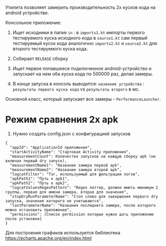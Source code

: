 Утилита позволяет замерить производительность 2х кусков кода
на android устройстве.

Консольное приложение:
1) Ищет исходники в папке `in` :
в `imports1.kt` импорты первого тестируемого куска исходного кода
в `source1.kt` сам первый тестируемый кусок кода
аналогично `imports2.kt` и `source2.kt` для второго тестируемого куска кода.

2) Собирает `RELEASE` сборку
3) Ищет первое попавшееся подключенное android-устройство и запускает
на нем оба куска кода по  500000 раз, делая замеры.
4) В конце запуска в консоль выводится:
   `название устройства` : `результаты первого куска кода` vs `результаты второго` в мс.

Основной класс, который запускает все замеры - `PerformanceLauncher`.

# Режим сравнения 2х apk
1) Нужно создать config.json с конфигурацией запусков
```$json
{
  "appId": "ApplicationId приложения",
  "startActivityName": "Стартовая Activity приложения",
  "measurementCount": Количество запусков на каждую сборку apk (не включая первый dry запуск),
  "measurementName1": "Название замера первой apk",
  "measurementName2": "Название замера второй apk",
  "logcatFilter": "Тэг, используемый для фильтрации логов",
  "apkPath1": "Путь к apk1",
  "apkPath2": "Путь к apk2",
  "logcatValuesRegexPattern": "Regex паттер, должен иметь минимум 2 группы, первая для имени замера, вторая для значения",
  "stopDryRunParameterName": "Стоп слово для завершения первого dry запуска, значения которого не учитываются",
  "lastParameterName": "Названия последнего замера, после которого можно остановить приложение",
  "permissions": [Список permission которые нужно дать приложению после установки]
}
```
Для построения графиков используется библиотека https://echarts.apache.org/en/index.html
